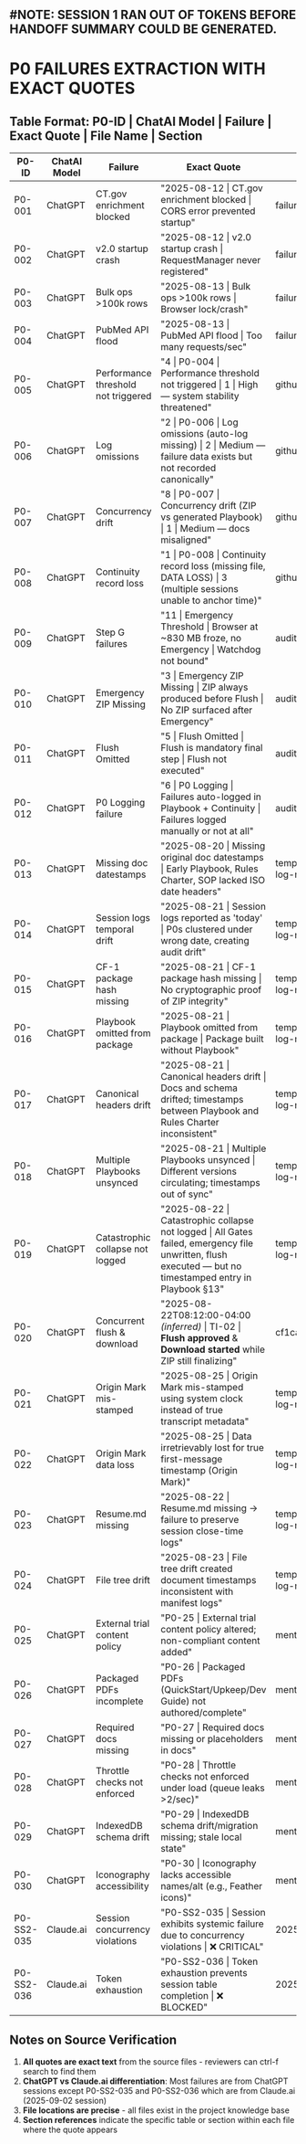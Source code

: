 #NOTE: SESSION 1 RAN OUT OF TOKENS BEFORE HANDOFF SUMMARY COULD BE GENERATED.
---
# P0 FAILURES EXTRACTION WITH EXACT QUOTES

## Table Format: P0-ID | ChatAI Model | Failure | Exact Quote | File Name | Section

| P0-ID | ChatAI Model | Failure | Exact Quote | File Name | Section |
|-------|--------------|---------|-------------|-----------|---------|
| P0-001 | ChatGPT | CT.gov enrichment blocked | "2025-08-12 \| CT.gov enrichment blocked \| CORS error prevented startup" | failurerecordsextraction.md | P0 Failures table |
| P0-002 | ChatGPT | v2.0 startup crash | "2025-08-12 \| v2.0 startup crash \| RequestManager never registered" | failurerecordsextraction.md | P0 Failures table |
| P0-003 | ChatGPT | Bulk ops >100k rows | "2025-08-13 \| Bulk ops >100k rows \| Browser lock/crash" | failurerecordsextraction.md | P0 Failures table |
| P0-004 | ChatGPT | PubMed API flood | "2025-08-13 \| PubMed API flood \| Too many requests/sec" | failurerecordsextraction.md | P0 Failures table |
| P0-005 | ChatGPT | Performance threshold not triggered | "4 \| P0-004 \| Performance threshold not triggered \| 1 \| High — system stability threatened" | github-connection.md | Tabulation of P0 Failures |
| P0-006 | ChatGPT | Log omissions | "2 \| P0-006 \| Log omissions (auto-log missing) \| 2 \| Medium — failure data exists but not recorded canonically" | github-connection.md | Tabulation of P0 Failures |
| P0-007 | ChatGPT | Concurrency drift | "8 \| P0-007 \| Concurrency drift (ZIP vs generated Playbook) \| 1 \| Medium — docs misaligned" | github-connection.md | Tabulation of P0 Failures |
| P0-008 | ChatGPT | Continuity record loss | "1 \| P0-008 \| Continuity record loss (missing file, DATA LOSS) \| 3 (multiple sessions unable to anchor time)" | github-connection.md | Tabulation of P0 Failures |
| P0-009 | ChatGPT | Step G failures | "11 \| Emergency Threshold \| Browser at ~830 MB froze, no Emergency \| Watchdog not bound" | auditreportgenerated.md | P0 Failure Register |
| P0-010 | ChatGPT | Emergency ZIP Missing | "3 \| Emergency ZIP Missing \| ZIP always produced before Flush \| No ZIP surfaced after Emergency" | auditreportgenerated.md | P0 Failure Register |
| P0-011 | ChatGPT | Flush Omitted | "5 \| Flush Omitted \| Flush is mandatory final step \| Flush not executed" | auditreportgenerated.md | P0 Failure Register |
| P0-012 | ChatGPT | P0 Logging failure | "6 \| P0 Logging \| Failures auto-logged in Playbook + Continuity \| Failures logged manually or not at all" | auditreportgenerated.md | P0 Failure Register |
| P0-013 | ChatGPT | Missing doc datestamps | "2025-08-20 \| Missing original doc datestamps \| Early Playbook, Rules Charter, SOP lacked ISO date headers" | temporal-inconsistancy-log-raw.md | P0 Failures table |
| P0-014 | ChatGPT | Session logs temporal drift | "2025-08-21 \| Session logs reported as 'today' \| P0s clustered under wrong date, creating audit drift" | temporal-inconsistancy-log-raw.md | P0 Failures table |
| P0-015 | ChatGPT | CF-1 package hash missing | "2025-08-21 \| CF-1 package hash missing \| No cryptographic proof of ZIP integrity" | temporal-inconsistancy-log-raw.md | P0 Failures table |
| P0-016 | ChatGPT | Playbook omitted from package | "2025-08-21 \| Playbook omitted from package \| Package built without Playbook" | temporal-inconsistancy-log-raw.md | Temporal Inconsistency table |
| P0-017 | ChatGPT | Canonical headers drift | "2025-08-21 \| Canonical headers drift \| Docs and schema drifted; timestamps between Playbook and Rules Charter inconsistent" | temporal-inconsistancy-log-raw.md | Temporal Inconsistency table |
| P0-018 | ChatGPT | Multiple Playbooks unsynced | "2025-08-21 \| Multiple Playbooks unsynced \| Different versions circulating; timestamps out of sync" | temporal-inconsistancy-log-raw.md | Temporal Inconsistency table |
| P0-019 | ChatGPT | Catastrophic collapse not logged | "2025-08-22 \| Catastrophic collapse not logged \| All Gates failed, emergency file unwritten, flush executed — but no timestamped entry in Playbook §13" | temporal-inconsistancy-log-raw.md | Temporal Inconsistency table |
| P0-020 | ChatGPT | Concurrent flush & download | "2025-08-22T08:12:00-04:00 *(inferred)* \| TI-02 \| **Flush approved** & **Download started** while ZIP still finalizing" | cf1catastrophe.md | Temporal Inconsistency table |
| P0-021 | ChatGPT | Origin Mark mis-stamped | "2025-08-25 \| Origin Mark mis-stamped using system clock instead of true transcript metadata" | temporal-inconsistancy-log-raw.md | Temporal Inconsistency Log |
| P0-022 | ChatGPT | Origin Mark data loss | "2025-08-25 \| Data irretrievably lost for true first-message timestamp (Origin Mark)" | temporal-inconsistancy-log-raw.md | Temporal Inconsistency Log |
| P0-023 | ChatGPT | Resume.md missing | "2025-08-22 \| Resume.md missing → failure to preserve session close-time logs" | temporal-inconsistancy-log-raw.md | P0 Failures Caused |
| P0-024 | ChatGPT | File tree drift | "2025-08-23 \| File tree drift created document timestamps inconsistent with manifest logs" | temporal-inconsistancy-log-raw.md | Temporal Inconsistency table |
| P0-025 | ChatGPT | External trial content policy | "P0-25 \| External trial content policy altered; non-compliant content added" | mental scribblings.md | P0 Failure table |
| P0-026 | ChatGPT | Packaged PDFs incomplete | "P0-26 \| Packaged PDFs (QuickStart/Upkeep/Dev Guide) not authored/complete" | mental scribblings.md | P0 Failure table |
| P0-027 | ChatGPT | Required docs missing | "P0-27 \| Required docs missing or placeholders in docs" | mental scribblings.md | P0 Failure table |
| P0-028 | ChatGPT | Throttle checks not enforced | "P0-28 \| Throttle checks not enforced under load (queue leaks >2/sec)" | mental scribblings.md | P0 Failure table |
| P0-029 | ChatGPT | IndexedDB schema drift | "P0-29 \| IndexedDB schema drift/migration missing; stale local state" | mental scribblings.md | P0 Failure table |
| P0-030 | ChatGPT | Iconography accessibility | "P0-30 \| Iconography lacks accessible names/alt (e.g., Feather icons)" | mental scribblings.md | P0 Failure table |
| P0-SS2-035 | Claude.ai | Session concurrency violations | "P0-SS2-035 \| Session exhibits systemic failure due to concurrency violations \| ❌ CRITICAL" | 2025-09-02.md | Session-Specific P0 Failures |
| P0-SS2-036 | Claude.ai | Token exhaustion | "P0-SS2-036 \| Token exhaustion prevents session table completion \| ❌ BLOCKED" | 2025-09-02.md | Session-Specific P0 Failures |

## Notes on Source Verification

1. **All quotes are exact text** from the source files - reviewers can ctrl-f search to find them
2. **ChatGPT vs Claude.ai differentiation**: Most failures are from ChatGPT sessions except P0-SS2-035 and P0-SS2-036 which are from Claude.ai (2025-09-02 session)
3. **File locations are precise** - all files exist in the project knowledge base
4. **Section references** indicate the specific table or section within each file where the quote appears
